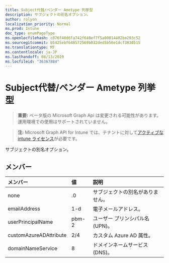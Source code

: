 ```yaml
---
title: Subject代替/ベンダー Ametype 列挙型
description: サブジェクトの別名オプション。
author: rolyon
localization_priority: Normal
ms.prod: Intune
doc_type: enumPageType
ms.openlocfilehash: c076f40d6fa742f640ef7f5a00014402be293c52
ms.sourcegitcommit: b5425ebf648572569b032ded5b56e1dcf3830515
ms.translationtype: MT
ms.contentlocale: ja-JP
ms.lasthandoff: 08/13/2019
ms.locfileid: "36367884"
---
```

# <a name="subjectalternativenametype-enum-type"></a>Subject代替/ベンダー Ametype 列挙型

> **重要:** ベータ版の Microsoft Graph Api は変更される可能性があります。運用環境での使用はサポートされていません。

> **注:** Microsoft Graph API for Intune では、テナントに対して[アクティブな intune ライセンス](https://go.microsoft.com/fwlink/?linkid=839381)が必要です。

サブジェクトの別名オプション。

## <a name="members"></a>メンバー
|メンバー|値|説明|
|:---|:---|:---|
|none|.0|サブジェクトの別名がありません。|
|emailAddress|1-d|電子メールアドレス。|
|userPrincipalName|pbm-2|ユーザー プリンシパル名 (UPN)。|
|customAzureADAttribute|2/4|カスタム Azure AD 属性。|
|domainNameService|8 |ドメインネームサービス (DNS)。|



